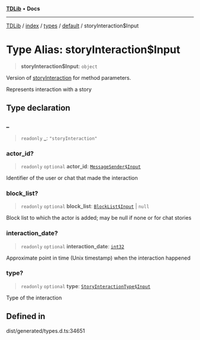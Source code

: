 [**TDLib**](../../../../../../README.md) • **Docs**

***

[TDLib](../../../../../../modules.md) / [index](../../../../../README.md) / [types](../../../README.md) / [default](../README.md) / storyInteraction$Input

# Type Alias: storyInteraction$Input

> **storyInteraction$Input**: `object`

Version of [storyInteraction](storyInteraction.md) for method parameters.

Represents interaction with a story

## Type declaration

### \_

> `readonly` **\_**: `"storyInteraction"`

### actor\_id?

> `readonly` `optional` **actor\_id**: [`MessageSender$Input`](MessageSender$Input.md)

Identifier of the user or chat that made the interaction

### block\_list?

> `readonly` `optional` **block\_list**: [`BlockList$Input`](BlockList$Input.md) \| `null`

Block list to which the actor is added; may be null if none or for chat stories

### interaction\_date?

> `readonly` `optional` **interaction\_date**: [`int32`](int32.md)

Approximate point in time (Unix timestamp) when the interaction happened

### type?

> `readonly` `optional` **type**: [`StoryInteractionType$Input`](StoryInteractionType$Input.md)

Type of the interaction

## Defined in

dist/generated/types.d.ts:34651
